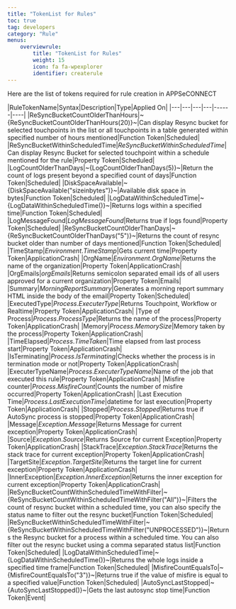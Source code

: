 ```yaml
---
title: "TokenList for Rules"
toc: true
tag: developers
category: "Rule"
menus: 
    overviewrule:
        title: "TokenList for Rules"
        weight: 15
        icon: fa fa-wpexplorer
        identifier: createrule
---
```


Here are the list of tokens required for rule creation in APPSeCONNECT


|RuleTokenName|Syntax|Description|Type|Applied On|
|---|---|---|---|------|----|
|ReSyncBucketCountOlderThanHours|~{ReSyncBucketCountOlderThanHours(20)}~|Can display Resync bucket for selected touchpoints in the list or all touchpoints in a table generated within specified number of hours mentioned|Function Token|Scheduled|
|ReSyncBucketWithinScheduledTime|${ReSyncBucketWithinScheduledTime}$|Can display Resync Bucket for selected touchpoint within a schedule mentioned for the rule|Property Token|Scheduled|
|LogCountOlderThanDays|~{LogCountOlderThanDays(5)}~|Return the count of logs present beyond a specified count of days|Function Token|Scheduled|
|DiskSpaceAvailable|~{DiskSpaceAvailable("sizeinbytes")}~|Available disk space in bytes|Function Token|Scheduled|
|LogDataWithinScheduledTime|~{LogDataWithinScheduledTime()}~|Returns logs within a specified time|Function Token|Scheduled|
|LogMessageFound|${LogMessageFound}$|Returns true if logs found|Property Token|Scheduled|
|ReSyncBucketCountOlderThanDays|~{ReSyncBucketCountOlderThanDays("5")}~|Returns the count of resync bucket older than number of days mentioned|Function Token|Scheduled|
|TimeStamp|${Environment.TimeStamp}$|Gets current time|Property Token|ApplicationCrash|
|OrgName|${Environment.OrgName}$|Returns the name of the organization|Property Token|ApplicationCrash|
|OrgEmails|${orgEmails}$|Returns semicolon separated email ids of all users approved for a current organization|Property Token|Emails|
|Summary|${MorningReportSummary}$|Generates a morning report summary HTML inside the body of the email|Property Token|Scheduled|
|ExecutedType|${Process.ExecuterType}$|Returns Touchpoint, Workflow or Realtime|Property Token|ApplicationCrash|
|Type of Process|${Process.ProcessType}$|Returns the name of the process|Property Token|ApplicationCrash|
|Memory|${Process.MemorySize}$|Memory taken by the process|Property Token|ApplicationCrash|
|TimeElapsed|${Process.TimeTaken}$|Time elapsed from last process start|Property Token|ApplicationCrash|
|IsTerminating|${Process.IsTerminating}$|Checks whether the process is in termination mode or not|Property Token|ApplicationCrash|
|ExecuterTypeName|${Process.ExecuterTypeName}$|Name of the job that executed this rule|Property Token|ApplicationCrash|
|Misfire counter|${Process.MisfireCount}$|Counts the number of misfire occurred|Property Token|ApplicationCrash|
|Last Execution Time|${Process.LastExecutionTime}$|datetime for last execution|Property Token|ApplicationCrash|
|Stopped|${Process.Stopped}$|Returns true if AutoSync process is stopped|Property Token|ApplicationCrash|
|Message|${Exception.Message}$|Returns Message for current exception|Property Token|ApplicationCrash|
|Source|${Exception.Source}$|Returns Source for current Exception|Property Token|ApplicationCrash|
|StackTrace|${Exception.StackTrace}$|Returns the stack trace for current exception|Property Token|ApplicationCrash|
|TargetSite|${Exception.TargetSite}$|Returns the target line for current exception|Property Token|ApplicationCrash|
|InnerException|${Exception.InnerException}$|Returns the inner exception for current exception|Property Token|ApplicationCrash|
|ReSyncBucketCountWithinScheduledTimeWithFilter|~{ReSyncBucketCountWithinScheduledTimeWithFilter("All")}~|Filters the count of resync bucket within a scheduled time, you can also specify the status name to filter out the resync bucket|Function Token|Scheduled|
|ReSyncBucketWithinScheduledTimeWithFilter|~{ReSyncBucketWithinScheduledTimeWithFilter("UNPROCESSED")}~|Returns the Resync bucket for a process within a scheduled time. You can also filter out the resync bucket using a comma separated status list|Function Token|Scheduled|
|LogDataWithinScheduledTime|~{LogDataWithinScheduledTime()}~|Returns the whole logs inside a specified time frame|Function Token|Scheduled|
|MisfireCountEqualsTo|~{MisfireCountEqualsTo("3")}~|Returns true if the value of misfire is equal to a specified value|Function Token|Scheduled|
|AutoSyncLastStopped|~{AutoSyncLastStopped()}~|Gets the last autosync stop time|Function Token|Event|